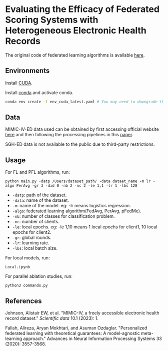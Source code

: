 # Evaluating the Efficacy of Federated Scoring Systems with Heterogeneous Electronic Health Records

The original code of federated learning algorithms is available [here](https://github.com/TsingZ0/PFLlib).

## Environments
Install [CUDA](https://developer.nvidia.com/cuda-11-6-0-download-archive). 

Install [conda](https://repo.anaconda.com/miniconda/Miniconda3-latest-Linux-x86_64.sh) and activate conda. 

```bash
conda env create -f env_cuda_latest.yaml # You may need to downgrade the torch using pip to match CUDA version
```


## Data
MIMIC-IV-ED data used can be obtained by first accessing official website [here](https://physionet.org/content/mimiciv/2.2/) and then following the processing pipelines in this [paper](https://www.nature.com/articles/s41597-022-01782-9).

SGH-ED data is not available to the public due to third-party restrictions.

## Usage
For FL and PFL algorithms, run:
```
python main.py -datp /Users/dataset_path/ -data dataet_name -m lr -algo PerAvg -gr 3 -did 0 -nb 2 -nc 2 -le 1,1 -lr 1 -lbs 128
```
- `-datp`: path of the dataset.
- `-data`: name of the dataset.
- `-m`: name of the model. eg: -lr means logistics regression.
- `-algo`: federated learning algorithm(FedAvg, PerAvg, pFedMe).
- `-nb`: number of classes for classification problem.
- `-nc`: number of clients.
- `-le`: local epochs. eg: -le 1,10 means 1 local epochs for client1, 10 local epochs for client2.
- `-gr`: global rounds.
- `-lr`: learning rate.
- `-lbs`: local batch size.

For local models, run:
```
Local.ipynb
```

For parallel ablation studies, run:
```
python3 commands.py
```

## References
Johnson, Alistair EW, et al. "MIMIC-IV, a freely accessible electronic health record dataset." *Scientific data* 10.1 (2023): 1.

Fallah, Alireza, Aryan Mokhtari, and Asuman Ozdaglar. "Personalized federated learning with theoretical guarantees: A model-agnostic meta-learning approach." Advances in Neural Information Processing Systems 33 (2020): 3557-3568.
